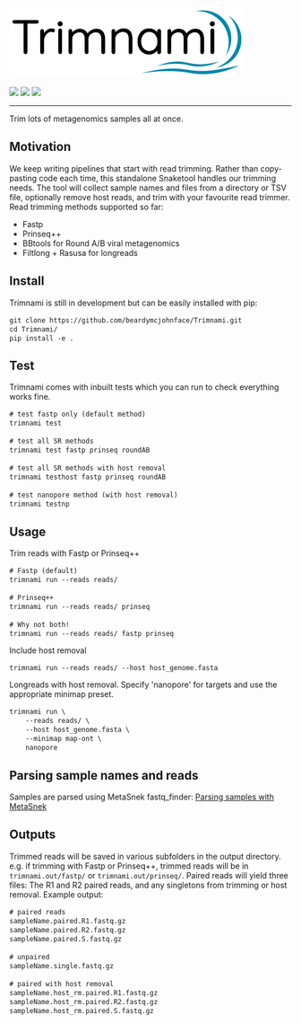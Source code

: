 ![](trimnami.png)

[![](https://img.shields.io/static/v1?label=CLI&message=Snaketool&color=blueviolet)](https://github.com/beardymcjohnface/Snaketool)
[![](https://img.shields.io/static/v1?label=Licence&message=MIT&color=black)](https://opensource.org/license/mit/)
![](https://img.shields.io/static/v1?label=Install%20with&message=PIP&color=success)

---

Trim lots of metagenomics samples all at once.

## Motivation

We keep writing pipelines that start with read trimming.
Rather than copy-pasting code each time,
this standalone Snaketool handles our trimming needs.
The tool will collect sample names and files from a directory or TSV file,
optionally remove host reads, and trim with your favourite read trimmer.
Read trimming methods supported so far:

- Fastp
- Prinseq++
- BBtools for Round A/B viral metagenomics
- Filtlong + Rasusa for longreads

## Install

Trimnami is still in development but can be easily installed with pip:

```shell
git clone https://github.com/beardymcjohnface/Trimnami.git
cd Trimnami/
pip install -e .
```

## Test

Trimnami comes with inbuilt tests which you can run to check everything works fine.

```shell
# test fastp only (default method)
trimnami test

# test all SR methods
trimnami test fastp prinseq roundAB

# test all SR methods with host removal
trimnami testhost fastp prinseq roundAB

# test nanopore method (with host removal)
trimnami testnp
```

## Usage

Trim reads with Fastp or Prinseq++

```shell
# Fastp (default)
trimnami run --reads reads/

# Prinseq++
trimnami run --reads reads/ prinseq

# Why not both!
trimnami run --reads reads/ fastp prinseq
```

Include host removal

```shell
trimnami run --reads reads/ --host host_genome.fasta
```

Longreads with host removal.
Specify 'nanopore' for targets and use the appropriate minimap preset.

```shell
trimnami run \
    --reads reads/ \
    --host host_genome.fasta \
    --minimap map-ont \
    nanopore
```

## Parsing sample names and reads

Samples are parsed using MetaSnek fastq_finder:
[Parsing samples with MetaSnek](https://gist.github.com/beardymcjohnface/bb161ba04ae1042299f48a4849e917c8)

## Outputs

Trimmed reads will be saved in various subfolders in the output directory.
e.g. if trimming with Fastp or Prinseq++, 
trimmed reads will be in `trimnami.out/fastp/` or `trimnami.out/prinseq/`.
Paired reads will yield three files: 
The R1 and R2 paired reads, and any singletons from trimming or host removal.
Example output:

```text
# paired reads
sampleName.paired.R1.fastq.gz
sampleName.paired.R2.fastq.gz
sampleName.paired.S.fastq.gz

# unpaired
sampleName.single.fastq.gz

# paired with host removal
sampleName.host_rm.paired.R1.fastq.gz
sampleName.host_rm.paired.R2.fastq.gz
sampleName.host_rm.paired.S.fastq.gz
```

